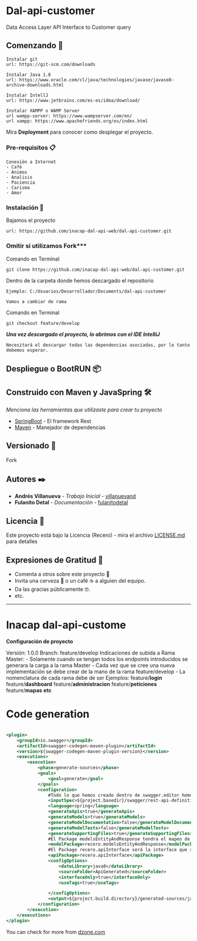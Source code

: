 
# Dal-api-customer

Data Access Layer API Interface to Customer query

## Comenzando 🚀

```
Instalar git
url: https://git-scm.com/downloads
```


```
Instalar Java 1.8
url: https://www.oracle.com/cl/java/technologies/javase/javase8-archive-downloads.html
```

```
Instalar IntellJ
url: https://www.jetbrains.com/es-es/idea/download/
```

```
Instalar XAMPP o WAMP Server
url wampp-server: https://www.wampserver.com/en/
url xampp: https://www.apachefriends.org/es/index.html
```

Mira **Deployment** para conocer como desplegar el proyecto.


### Pre-requisitos 📋

```
Conexión a Internet
- Café
- Animos
- Analisis
- Paciencia
- Carisma
- Amor
```


### Instalación 🔧


Bajamos el proyecto

```
url: https://github.com/inacap-dal-api-web/dal-api-customer.git
```

### Omitir si utilizamos Fork***

Comando en Terminal
```
git clone https://github.com/inacap-dal-api-web/dal-api-customer.git
```

Dentro de la carpeta donde hemos descargado el repositorio
```
Ejemplo: C:/Usuarios/Desarrollador/Documents/dal-api-customer

Vamos a cambiar de rama
```

Comando en Terminal
```
git checkout feature/develop
```

***Una vez descargado el proyecto, lo abrimos con el IDE IntelliJ***
```
Necesitará el descargar todas las dependencias asociadas, por lo tanto debemos esperar.
```



## Despliegue o BootRUN 📦



## Construido con Maven y JavaSpring 🛠️

_Menciona las herramientas que utilizaste para crear tu proyecto_

* [SpringBoot](https://spring.io/projects/spring-boot) - El framework Rest
* [Maven](https://maven.apache.org/) - Manejador de dependencias




## Versionado 📌

Fork

## Autores ✒️



* **Andrés Villanueva** - *Trabajo Inicial* - [villanuevand](https://github.com/villanuevand)
* **Fulanito Detal** - *Documentación* - [fulanitodetal](#fulanito-de-tal)



## Licencia 📄

Este proyecto está bajo la Licencia (Recero) - mira el archivo [LICENSE.md](LICENSE.md) para detalles

## Expresiones de Gratitud 🎁

* Comenta a otros sobre este proyecto 📢
* Invita una cerveza 🍺 o un café ☕ a alguien del equipo. 
* Da las gracias públicamente 🤓.
* etc.



---


# Inacap dal-api-custome

**Configuración de proyecto**

Versión: 1.0.0
Branch: feature/develop
Indicaciones de subida a Rama Master:
        - Solamente cuando se tengan todos los endpoints introducidos se generara la carga a la rama Master
        - Cada vez que se cree una nueva implementación se debe crear de la mano de la rama feature/develop
        - La nomenclatura de cada rama debe de ser 
                Ejemplos:
                        feature/**login**
                        feature/**dashboard**
                        feature/**administracion**
                        feature/**peticiones**
                        feature/**mapas**
                        **etc**

# Code generation 
```xml

<plugin>
	<groupId>io.swagger</groupId>
	<artifactId>swagger-codegen-maven-plugin</artifactId>
	<version>${swagger-codegen-maven-plugin-version}</version>
	<executions>
		<execution>
			<phase>generate-sources</phase>
			<goals>
				<goal>generate</goal>
			</goals>
			<configuration>
				#Todo lo que hemos creado dentro de swagger.editor hemos de insertarlo dentro de este archivo .yml
				<inputSpec>${project.basedir}/swagger/rest-api-definition-master.yml</inputSpec> 
				<language>spring</language>
				<generateApis>true</generateApis>
				<generateModels>true</generateModels>
				<generateModelDocumentation>false</generateModelDocumentation>
				<generateModelTests>false</generateModelTests>
				<generateSupportingFiles>true</generateSupportingFiles>
				#El Package modelsEntityAndResponse tendra el mapeo de Entidad y la Respuesta
				<modelPackage>recero.modelsEntityAndResponse</modelPackage>
				#El Package recero.apiInterface será la interface que se une en SpringBoot extends ApiRecero
				<apiPackage>recero.apiInterface</apiPackage>
				<configOptions>
					<dateLibrary>java8</dateLibrary>
					<sourceFolder>ApiGenerated</sourceFolder>
					<interfaceOnly>true</interfaceOnly>
					<useTags>true</useTags>

				</configOptions>
				<output>${project.build.directory}/generated-sources/java</output>
			</configuration>
		</execution>
	</executions>
</plugin>

```
 You can check for more from [dzone.com](https://dzone.com/articles/openapi-swagger-and-spring-boot-integration)
